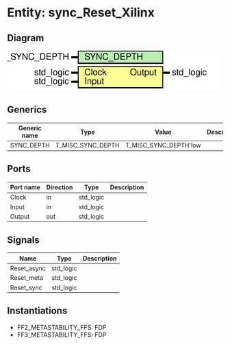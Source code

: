 # Entity: sync_Reset_Xilinx
## Diagram
![Diagram](sync_Reset_Xilinx.svg "Diagram")
## Generics
| Generic name | Type              | Value                 | Description |
| ------------ | ----------------- | --------------------- | ----------- |
| SYNC_DEPTH   | T_MISC_SYNC_DEPTH | T_MISC_SYNC_DEPTH'low |             |
## Ports
| Port name | Direction | Type      | Description |
| --------- | --------- | --------- | ----------- |
| Clock     | in        | std_logic |             |
| Input     | in        | std_logic |             |
| Output    | out       | std_logic |             |
## Signals
| Name        | Type      | Description |
| ----------- | --------- | ----------- |
| Reset_async | std_logic |             |
| Reset_meta  | std_logic |             |
| Reset_sync  | std_logic |             |
## Instantiations
- FF2_METASTABILITY_FFS: FDP
- FF3_METASTABILITY_FFS: FDP
